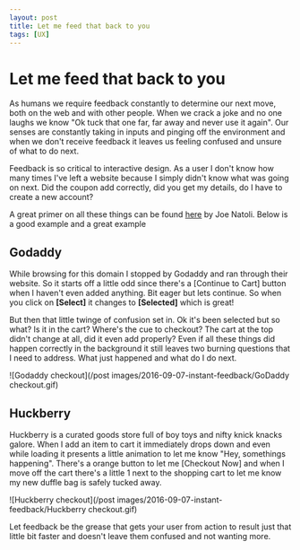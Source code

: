 ```yaml
---
layout: post
title: Let me feed that back to you
tags: [UX]
---
```

# Let me feed that back to you

As humans we require feedback constantly to determine our next move, both on the web and with other people. When we crack a joke and no one laughs we know "Ok tuck that one far, far away and never use it again". Our senses are constantly taking in inputs and pinging off the environment and when we don't receive feedback it leaves us feeling confused and unsure of what to do next.

Feedback is so critical to interactive design. As a user I don't know how many times I've left a website because I simply didn't know what was going on next. Did the coupon add correctly, did you get my details, do I have to create a new account?

A great primer on all these things can be found [here](http://www.givegoodux.com/feedback-5-principles-interaction-design-supercharge-ui-5-5/) by Joe Natoli. Below is a good example and a great example





## Godaddy
While browsing for this domain I stopped by Godaddy and ran through their website. So it starts off a little odd since there's a [Continue to Cart] button when I haven't even added anything. Bit eager but lets continue. So when you click on **[Select]** it changes to **[Selected]** which is great!

But then that little twinge of confusion set in. Ok it's been selected but so what? Is it in the cart? Where's the cue to checkout? The cart at the top didn't change at all, did it even add properly? Even if all these things did happen correctly in the background it still leaves two burning questions that I need to address. What just happened and what do I do next.

![Godaddy checkout](/post images/2016-09-07-instant-feedback/GoDaddy checkout.gif)







## Huckberry
Huckberry is a curated goods store full of boy toys and nifty knick knacks galore. When I add an item to cart it immediately drops down and even while loading it presents a little animation to let me know "Hey, somethings happening". There's a orange button to let me [Checkout Now] and when I move off the cart there's a little 1 next to the shopping cart to let me know my new duffle bag is safely tucked away.   


![Huckberry checkout](/post images/2016-09-07-instant-feedback/Huckberry checkout.gif)

Let feedback be the grease that gets your user from action to result just that little bit faster and doesn't leave them confused and not wanting more.
